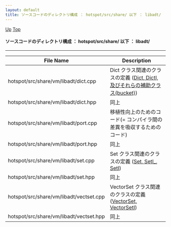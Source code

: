 ```yaml
---
layout: default
title: ソースコードのディレクトリ構成 ： hotspot/src/share/ 以下 ： libadt/
---
```

[Up](nopoim3uPN.html) [Top](../index.html)

#### ソースコードのディレクトリ構成 ： hotspot/src/share/ 以下 ： libadt/

--- 

File Name                                                             | Description
--------------------------------------------------------------------- | -----------------------------------------------------------------
hotspot/src/share/vm/libadt/dict.cpp             	              |  Dict クラス関連のクラスの定義 ([Dict, DictI, 及びそれらの補助クラス(bucket)](no0XbBtCTY.html))
hotspot/src/share/vm/libadt/dict.hpp                                  |  同上
hotspot/src/share/vm/libadt/port.cpp             	              |  移植性向上のためのコード(= コンパイラ間の差異を吸収するためのコード)
hotspot/src/share/vm/libadt/port.hpp                                  |  同上
hotspot/src/share/vm/libadt/set.cpp                                   |  Set クラス関連のクラスの定義 ([Set, SetI_, SetI](no2DednWUl.html))
hotspot/src/share/vm/libadt/set.hpp              	              |  同上
hotspot/src/share/vm/libadt/vectset.cpp                               |  VectorSet クラス関連のクラスの定義 ([VectorSet, VectorSetI](noTth_5iuz.html))
hotspot/src/share/vm/libadt/vectset.hpp                               |  同上







